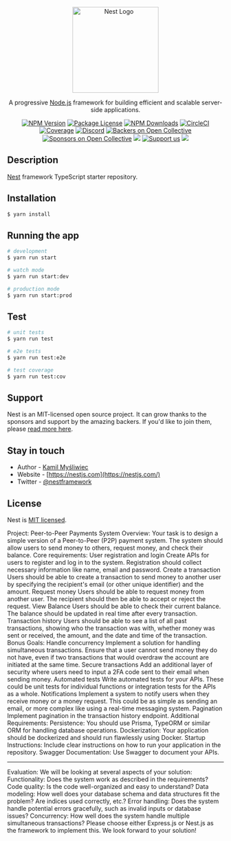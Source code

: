 <p align="center">
  <a href="http://nestjs.com/" target="blank"><img src="https://nestjs.com/img/logo-small.svg" width="200" alt="Nest Logo" /></a>
</p>

[circleci-image]: https://img.shields.io/circleci/build/github/nestjs/nest/master?token=abc123def456
[circleci-url]: https://circleci.com/gh/nestjs/nest

  <p align="center">A progressive <a href="http://nodejs.org" target="_blank">Node.js</a> framework for building efficient and scalable server-side applications.</p>
    <p align="center">
<a href="https://www.npmjs.com/~nestjscore" target="_blank"><img src="https://img.shields.io/npm/v/@nestjs/core.svg" alt="NPM Version" /></a>
<a href="https://www.npmjs.com/~nestjscore" target="_blank"><img src="https://img.shields.io/npm/l/@nestjs/core.svg" alt="Package License" /></a>
<a href="https://www.npmjs.com/~nestjscore" target="_blank"><img src="https://img.shields.io/npm/dm/@nestjs/common.svg" alt="NPM Downloads" /></a>
<a href="https://circleci.com/gh/nestjs/nest" target="_blank"><img src="https://img.shields.io/circleci/build/github/nestjs/nest/master" alt="CircleCI" /></a>
<a href="https://coveralls.io/github/nestjs/nest?branch=master" target="_blank"><img src="https://coveralls.io/repos/github/nestjs/nest/badge.svg?branch=master#9" alt="Coverage" /></a>
<a href="https://discord.gg/G7Qnnhy" target="_blank"><img src="https://img.shields.io/badge/discord-online-brightgreen.svg" alt="Discord"/></a>
<a href="https://opencollective.com/nest#backer" target="_blank"><img src="https://opencollective.com/nest/backers/badge.svg" alt="Backers on Open Collective" /></a>
<a href="https://opencollective.com/nest#sponsor" target="_blank"><img src="https://opencollective.com/nest/sponsors/badge.svg" alt="Sponsors on Open Collective" /></a>
  <a href="https://paypal.me/kamilmysliwiec" target="_blank"><img src="https://img.shields.io/badge/Donate-PayPal-ff3f59.svg"/></a>
    <a href="https://opencollective.com/nest#sponsor"  target="_blank"><img src="https://img.shields.io/badge/Support%20us-Open%20Collective-41B883.svg" alt="Support us"></a>
  <a href="https://twitter.com/nestframework" target="_blank"><img src="https://img.shields.io/twitter/follow/nestframework.svg?style=social&label=Follow"></a>
</p>
  <!--[![Backers on Open Collective](https://opencollective.com/nest/backers/badge.svg)](https://opencollective.com/nest#backer)
  [![Sponsors on Open Collective](https://opencollective.com/nest/sponsors/badge.svg)](https://opencollective.com/nest#sponsor)-->

## Description

[Nest](https://github.com/nestjs/nest) framework TypeScript starter repository.

## Installation

```bash
$ yarn install
```

## Running the app

```bash
# development
$ yarn run start

# watch mode
$ yarn run start:dev

# production mode
$ yarn run start:prod
```

## Test

```bash
# unit tests
$ yarn run test

# e2e tests
$ yarn run test:e2e

# test coverage
$ yarn run test:cov
```

## Support

Nest is an MIT-licensed open source project. It can grow thanks to the sponsors and support by the amazing backers. If you'd like to join them, please [read more here](https://docs.nestjs.com/support).

## Stay in touch

- Author - [Kamil Myśliwiec](https://kamilmysliwiec.com)
- Website - [https://nestjs.com](https://nestjs.com/)
- Twitter - [@nestframework](https://twitter.com/nestframework)

## License

Nest is [MIT licensed](LICENSE).

Project: Peer-to-Peer Payments System
Overview:
Your task is to design a simple version of a Peer-to-Peer (P2P) payment system. The system should allow users to send money to others, request money, and check their balance.
Core requirements:
User registration and login
Create APIs for users to register and log in to the system. Registration should collect necessary information like name, email and password.
Create a transaction
Users should be able to create a transaction to send money to another user by specifying the recipient's email (or other unique identifier) and the amount.
Request money
Users should be able to request money from another user. The recipient should then be able to accept or reject the request.
View Balance
Users should be able to check their current balance. The balance should be updated in real time after every transaction.
Transaction history
Users should be able to see a list of all past transactions, showing who the transaction was with, whether money was sent or received, the amount, and the date and time of the transaction.
Bonus Goals:
Handle concurrency
Implement a solution for handling simultaneous transactions. Ensure that a user cannot send money they do not have, even if two transactions that would overdraw the account are initiated at the same time.
Secure transactions
Add an additional layer of security where users need to input a 2FA code sent to their email when sending money.
Automated tests
Write automated tests for your APIs. These could be unit tests for individual functions or integration tests for the APIs as a whole.
Notifications
Implement a system to notify users when they receive money or a money request. This could be as simple as sending an email, or more complex like using a real-time messaging system.
Pagination
Implement pagination in the transaction history endpoint.
Additional Requirements:
Persistence: You should use Prisma, TypeORM or similar ORM for handling database operations.
Dockerization: Your application should be dockerized and should run flawlessly using Docker.
Startup Instructions: Include clear instructions on how to run your application in the repository.
Swagger Documentation: Use Swagger to document your APIs.

---

Evaluation:
We will be looking at several aspects of your solution:
Functionality: Does the system work as described in the requirements?
Code quality: Is the code well-organized and easy to understand?
Data modeling: How well does your database schema and data structures fit the problem? Are indices used correctly, etc.?
Error handling: Does the system handle potential errors gracefully, such as invalid inputs or database issues?
Concurrency: How well does the system handle multiple simultaneous transactions?
Please choose either Express.js or Nest.js as the framework to implement this. We look forward to your solution!
